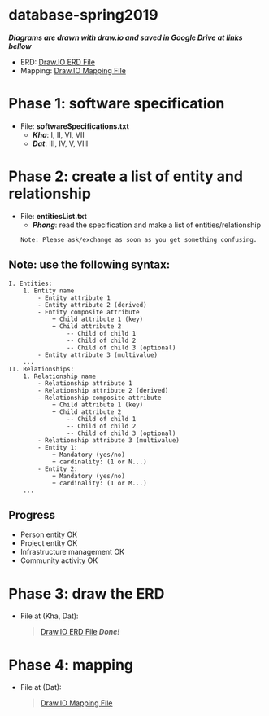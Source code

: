 # database-spring2019
**_Diagrams are drawn with draw.io and saved in Google Drive at links bellow_**
- ERD: [Draw.IO ERD File](https://drive.google.com/file/d/1AwPx2zChkeIr8TM1oYwxKztD8FemDQsj/view)
- Mapping: [Draw.IO Mapping File](https://drive.google.com/file/d/1TKHB5bIFGBcwnpDZCCxpE8Vr54ypd_19/view)

# Phase 1: software specification
- File: **softwareSpecifications.txt**
    - **_Kha_**: I, II, VI, VII
    - **_Dat_**: III, IV, V, VIII
# Phase 2: create a list of entity and relationship
- File: **entitiesList.txt**
	- **_Phong_**: read the specification and make a list of entities/relationship
	```
	Note: Please ask/exchange as soon as you get something confusing.
	```
## Note: use the following syntax:
```
I. Entities:
	1. Entity name
		- Entity attribute 1
		- Entity attribute 2 (derived)
		- Entity composite attribute
			+ Child attribute 1 (key)
			+ Child attribute 2
				-- Child of child 1
				-- Child of child 2 
				-- Child of child 3 (optional)
		- Entity attribute 3 (multivalue)
	...
II. Relationships:
	1. Relationship name
		- Relationship attribute 1
		- Relationship attribute 2 (derived)
		- Relationship composite attribute
			+ Child attribute 1 (key)
			+ Child attribute 2
				-- Child of child 1
				-- Child of child 2 
				-- Child of child 3 (optional)
		- Relationship attribute 3 (multivalue)
		- Entity 1:
			+ Mandatory (yes/no)
			+ cardinality: (1 or N...)
		- Entity 2:
			+ Mandatory (yes/no)
			+ cardinality: (1 or M...)
	...
```

## Progress
- Person entity OK
- Project entity OK
- Infrastructure management OK
- Community activity OK
# Phase 3: draw the ERD
- File at (Kha, Dat):
	> [Draw.IO ERD File](https://drive.google.com/file/d/1AwPx2zChkeIr8TM1oYwxKztD8FemDQsj/view)
**_Done!_**

# Phase 4: mapping
- File at (Dat):
	> [Draw.IO Mapping File](https://drive.google.com/file/d/1TKHB5bIFGBcwnpDZCCxpE8Vr54ypd_19/view)